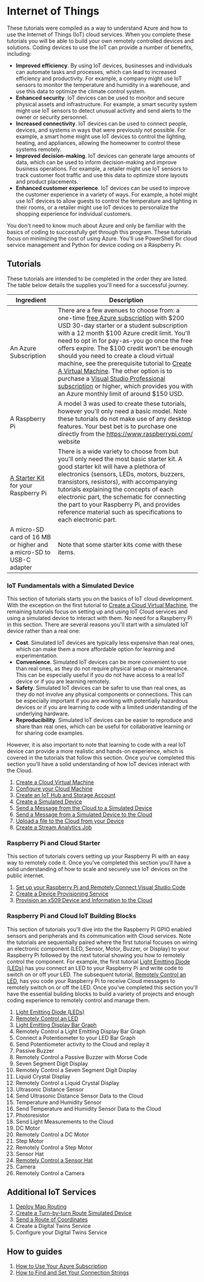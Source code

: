 # Internet of Things

These tutorials were compiled as a way to understand Azure and how to use the Internet of Things (IoT) cloud services. When you complete these tutorials you will be able to build your own remotely controlled devices and solutions. Coding devices to use the IoT can provide a number of benefits, including:

- **Improved efficiency**. By using IoT devices, businesses and individuals can automate tasks and processes, which can lead to increased efficiency and productivity. For example, a company might use IoT sensors to monitor the temperature and humidity in a warehouse, and use this data to optimize the climate control system.
- **Enhanced security**. IoT devices can be used to monitor and secure physical assets and infrastructure. For example, a smart security system might use IoT sensors to detect unusual activity and send alerts to the owner or security personnel.
- **Increased connectivity**. IoT devices can be used to connect people, devices, and systems in ways that were previously not possible. For example, a smart home might use IoT devices to control the lighting, heating, and appliances, allowing the homeowner to control these systems remotely.
- **Improved decision-making**. IoT devices can generate large amounts of data, which can be used to inform decision-making and improve business operations. For example, a retailer might use IoT sensors to track customer foot traffic and use this data to optimize store layouts and product placements.
- **Enhanced customer experience**. IoT devices can be used to improve the customer experience in a variety of ways. For example, a hotel might use IoT devices to allow guests to control the temperature and lighting in their rooms, or a retailer might use IoT devices to personalize the shopping experience for individual customers.

You don't need to know much about Azure and only be familiar with the basics of coding to successfully get through this program. These tutorials focus on minimizing the cost of using Azure. You'll use PowerShell for cloud service management and Python for device coding on a Raspberry Pi.

## Tutorials

These tutorials are intended to be completed in the order they are listed. The table below details the supplies you'll need for a successful journey.

| Ingredient  | Description  |
|---------|---------|
| An Azure Subscription | There are a few avenues to choose from: a one-time [free Azure subscription](https://azure.microsoft.com/en-us/free) with $200 USD 30-day starter or a student subscription with a 12 month $100 Azure credit limit. You'll need to opt in for pay-as-you go once the free offers expire. The $100 credit won't be enough should you need to create a cloud virtual machine, see the prerequisite tutorial to [Create A Virtual Machine](docs/tutorial-prerequisites.md). The other option is to purchase a [Visual Studio Professional subscription](https://www.microsoft.com/en-us/d/visual-studio-professional-subscription/dg7gmgf0dst3?activetab=pivot:overviewtab) or higher, which provides you with an Azure monthly limit of around $150 USD. |
| A Raspberry Pi | A model 3 was used to create these tutorials, however you'll only need a basic model. Note these tutorials do not make use of any desktop features. Your best bet is to purchase one directly from the https://www.raspberrypi.com/ website |
| [A Starter Kit](https://www.amazon.com/starter-kit-raspberry-pi/s?k=starter+kit+raspberry+pi) for your Raspberry Pi | There is a wide variety to choose from but you'll only need the most basic starter kit. A good starter kit will have a plethora of electronics (sensors, LEDs, motors, buzzers, transistors, resistors), with accompanying tutorials explaining the concepts of each electronic part, the schematic for connecting the part to your Raspberry Pi, and provides reference material such as specifications to each electronic part. |
| A micro-SD card of 16 MB or higher and a micro-SD to USB-C adapter | Note that some starter kits come with these items. |

### IoT Fundamentals with a Simulated Device

This section of tutorials starts you on the basics of IoT cloud development. With the exception on the first tutorial to [Create a Cloud Virtual Machine](docs/tutorial-prerequisites.md), the remaining tutorials focus on setting up and using IoT Cloud services and using a simulated device to interact with them. No need for a Raspberry Pi in this section. There are several reasons you'll start with a simulated IoT device rather than a real one:

- **Cost**. Simulated IoT devices are typically less expensive than real ones, which can make them a more affordable option for learning and experimentation.
- **Convenience**. Simulated IoT devices can be more convenient to use than real ones, as they do not require physical setup or maintenance. This can be especially useful if you do not have access to a real IoT device or if you are learning remotely.
- **Safety**. Simulated IoT devices can be safer to use than real ones, as they do not involve any physical components or connections. This can be especially important if you are working with potentially hazardous devices or if you are learning to code with a limited understanding of the underlying hardware.
- **Reproducibility**. Simulated IoT devices can be easier to reproduce and share than real ones, which can be useful for collaborative learning or for sharing code examples.

However, it is also important to note that learning to code with a real IoT device can provide a more realistic and hands-on experience, which is covered in the tutorials that follow this section. Once you've completed this section you'll have a solid understanding of how IoT devices interact with the Cloud.

1. [Create a Cloud Virtual Machine](docs/tutorial-prerequisites.md)
1. [Configure your Cloud Machine](docs/tutorial-configure.md)
1. [Create an IoT Hub and Storage Account](docs/tutorial-deployiothub.md)
1. [Create a Simulated Device](docs/tutorial-symmetrickeydevice.md)
1. [Send a Message from the Cloud to a Simulated Device](docs/tutorial-cloudtodevicemsg.md)
1. [Send a Message from a Simulated Device to the Cloud](docs/tutorial-devicetocloudmsg.md)
1. [Upload a file to the Cloud from your Device](docs/tutorial-uploaddevicefile.md)
1. [Create a Stream Analytics Job](docs/tutorial-deploystreamtostorage.md)

### Raspberry Pi and Cloud Starter

This section of tutorials covers setting up your Raspberry Pi with an easy way to remotely code it. Once you've completed this section you'll have a solid understanding of how to scale and securely use IoT devices on the public internet.

1. [Set up your Raspberry Pi and Remotely Connect Visual Studio Code](docs/tutorial-rasp-connect.md)
1. [Create a Device Provisioning Service](docs/tutorial-deploydps.md)
1. [Provision an x509 Device and Information to the Cloud](docs/tutorial-dpsx509deviceenrollment.md)

### Raspberry Pi and Cloud IoT Building Blocks

This section of tutorials you'll dive into the the Raspberry Pi GPIO enabled sensors and peripherals and its communication with Cloud services. Note the tutorials are sequentially paired where the first tutorial focuses on wiring an electronic component (LED, Sensor, Motor, Buzzer, or Display) to your Raspberry Pi followed by the next tutorial showing you how to remotely control the component. For example, the first tutorial [Light Emitting Diode (LEDs)](docs/tutorial-rasp-led.md) has you connect an LED to your Raspberry Pi and write code to switch on or off your LED. The subsequent tutorial, [Remotely Control an LED](docs/tutorial-rasp-remoteled.md), has you code your Raspberry Pi to receive Cloud messages to remotely switch on or off the LED. Once you've completed this section you'll have the essential building blocks to build a variety of projects and enough coding experience to remotely control and manage them.

1. [Light Emitting Diode (LEDs)](docs/tutorial-rasp-led.md)
1. [Remotely Control an LED](docs/tutorial-rasp-remoteled.md)
1. [Light Emitting Display Bar Graph](docs/tutorial-rasp-ledbar.md)
1. Remotely Control a Light Emitting Display Bar Graph
1. Connect a Potentiometer to your LED Bar Graph
1. Send Potentiometer activity to the Cloud and replay it
1. Passive Buzzer
1. Remotely Control a Passive Buzzer with Morse Code
1. Seven Segment Digit Display
1. Remotely Control a Seven Segment Digit Display
1. Liquid Crystal Display
1. Remotely Control a Liquid Crystal Display
1. Ultrasonic Distance Sensor
1. Send Ultrasonic Distance Sensor Data to the Cloud
1. Temperature and Humidity Sensor
1. Send Temperature and Humidity Sensor Data to the Cloud
1. Photoresistor
1. Send Light Measurements to the Cloud
1. DC Motor
1. Remotely Control a DC Motor
1. Step Motor
1. Remotely Control a Step Motor
1. Sensor Hat
1. [Remotely Control a Sensor Hat](docs/tutorial-rasp-d2csensorhat.md)
1. Camera
1. Remotely Control a Camera

## Additional IoT Services

1. [Deploy Map Routing](docs/tutorial-deploymaps.md)
1. [Create a Turn-by-turn Route Simulated Device](docs/tutorial-maproutelistener.md)
1. [Send a Route of Coordinates](docs/tutorial-maproutecommand.md)
1. Create a Digital Twins Service
1. Configure your Digital Twins Service

## How to guides

1. [How to Use Your Azure Subscription](docs/howto-connecttoazure.md)
1. [How to Find and Set Your Connection Strings](docs/howto-connectionstrings.md)